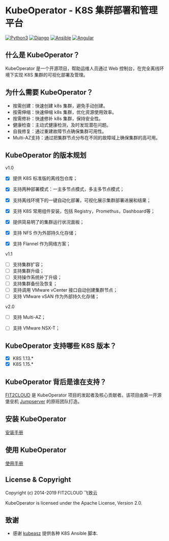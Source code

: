 # KubeOperator - K8S 集群部署和管理平台

[![Python3](https://img.shields.io/badge/python-3.6-green.svg?style=plastic)](https://www.python.org/)
[![Django](https://img.shields.io/badge/django-2.1-brightgreen.svg?style=plastic)](https://www.djangoproject.com/)
[![Ansible](https://img.shields.io/badge/ansible-2.6.5-blue.svg?style=plastic)](https://www.ansible.com/)
[![Angular](https://img.shields.io/badge/angular-7.0.4-red.svg?style=plastic)](https://www.angular.cn/)



## 什么是 KubeOperator？

KubeOperator 是一个开源项目，帮助运维人员通过 Web 控制台，在完全离线环境下实现 K8S 集群的可视化部署及管理。

## 为什么需要 KubeOperator？

-  按需创建：快速创建 k8s 集群，避免手动创建。
-  按需伸缩：快速伸缩 k8s 集群，优化资源使用效率。
-  按需修补：快速修补 k8s 集群，保持安全性。
-  健康检查：主动式健康检测，及时发现潜在问题。
-  自我修复：通过重建故障节点确保集群可用性。
-  Multi-AZ支持：通过把集群节点分布在不同的故障域上确保集群的高可用。

## KubeOperator 的版本规划

 v1.0

- [x] 提供 K8S 标准版的离线包仓库；
- [x] 支持两种部署模式：一主多节点模式，多主多节点模式；
- [x] 支持离线环境下的一键自动化部署，可视化展示集群部署进展和结果；
- [x] 支持 K8S 常用组件安装，包括 Registry，Promethus，Dashboard等；
- [x] 提供简易明了的集群运行状况面板；
- [x] 支持 NFS 作为外部持久化存储；
- [x] 支持 Flannel 作为网络方案；


 v1.1

- [ ] 支持集群扩容；
- [ ] 支持集群升级；
- [ ] 支持操作系统补丁升级；
- [ ] 支持集群备份及恢复；
- [ ] 支持调用 VMware vCenter 接口自动创建集群节点；
- [ ] 支持 VMware vSAN 作为外部持久化存储；

v2.0

- [ ] 支持 Multi-AZ；
- [ ] 支持 VMware NSX-T；


## KubeOperator 支持哪些 K8S 版本？

- [x] K8S 1.13.*
- [x] K8S 1.15.*

## KubeOperator 背后是谁在支持？

[FIT2CLOUD](https://www.fit2cloud.com) 是 KubeOperator 项目的发起者及核心贡献者。该项目由第一开源堡垒机 [Jumpserver](http://www.jumpserver.org/) 的原班团队打造。


## 安装 KubeOperator

 [安装手册](https://github.com/fit2anything/KubeOperator/blob/master/docs/install.md)

## 使用 KubeOperator

 [使用手册](https://github.com/fit2anything/KubeOperator/blob/master/docs/user-guide.md)
 
## License & Copyright

Copyright (c) 2014-2019 FIT2CLOUD 飞致云

KubeOperator is licensed under the Apache License, Version 2.0.

## 致谢

- 感谢 [kubeasz](https://github.com/easzlab/kubeasz) 提供各种 K8S Ansible 脚本.
